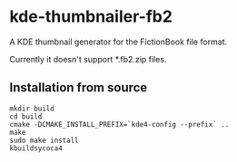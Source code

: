 kde-thumbnailer-fb2
===================

A KDE thumbnail generator for the FictionBook file format.

Currently it doesn't support *.fb2.zip files.

Installation from source
------------------------

    mkdir build
    cd build
    cmake -DCMAKE_INSTALL_PREFIX=`kde4-config --prefix` ..
    make
    sudo make install
    kbuildsycoca4
